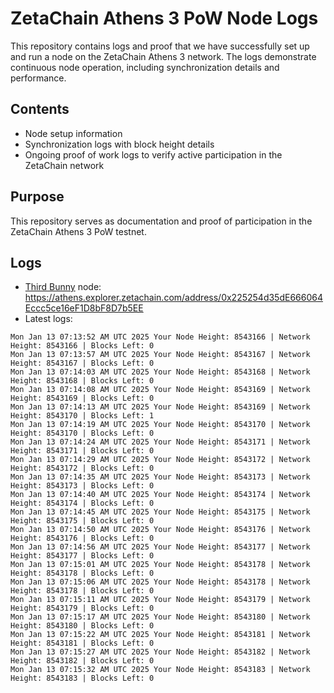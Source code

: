 # ZetaChain Athens 3 PoW Node Logs
This repository contains logs and proof that we have successfully set up and run a node on the ZetaChain Athens 3 network. The logs demonstrate continuous node operation, including synchronization details and performance.

## Contents
- Node setup information
- Synchronization logs with block height details
- Ongoing proof of work logs to verify active participation in the ZetaChain network

## Purpose
This repository serves as documentation and proof of participation in the ZetaChain Athens 3 PoW testnet.

## Logs

- [Third Bunny](https://thirdbunny.xyz/) node: https://athens.explorer.zetachain.com/address/0x225254d35dE666064Eccc5ce16eF1D8bF8D7b5EE
- Latest logs:
```
Mon Jan 13 07:13:52 AM UTC 2025 Your Node Height: 8543166 | Network Height: 8543166 | Blocks Left: 0
Mon Jan 13 07:13:57 AM UTC 2025 Your Node Height: 8543167 | Network Height: 8543167 | Blocks Left: 0
Mon Jan 13 07:14:03 AM UTC 2025 Your Node Height: 8543168 | Network Height: 8543168 | Blocks Left: 0
Mon Jan 13 07:14:08 AM UTC 2025 Your Node Height: 8543169 | Network Height: 8543169 | Blocks Left: 0
Mon Jan 13 07:14:13 AM UTC 2025 Your Node Height: 8543169 | Network Height: 8543170 | Blocks Left: 1
Mon Jan 13 07:14:19 AM UTC 2025 Your Node Height: 8543170 | Network Height: 8543170 | Blocks Left: 0
Mon Jan 13 07:14:24 AM UTC 2025 Your Node Height: 8543171 | Network Height: 8543171 | Blocks Left: 0
Mon Jan 13 07:14:29 AM UTC 2025 Your Node Height: 8543172 | Network Height: 8543172 | Blocks Left: 0
Mon Jan 13 07:14:35 AM UTC 2025 Your Node Height: 8543173 | Network Height: 8543173 | Blocks Left: 0
Mon Jan 13 07:14:40 AM UTC 2025 Your Node Height: 8543174 | Network Height: 8543174 | Blocks Left: 0
Mon Jan 13 07:14:45 AM UTC 2025 Your Node Height: 8543175 | Network Height: 8543175 | Blocks Left: 0
Mon Jan 13 07:14:50 AM UTC 2025 Your Node Height: 8543176 | Network Height: 8543176 | Blocks Left: 0
Mon Jan 13 07:14:56 AM UTC 2025 Your Node Height: 8543177 | Network Height: 8543177 | Blocks Left: 0
Mon Jan 13 07:15:01 AM UTC 2025 Your Node Height: 8543178 | Network Height: 8543178 | Blocks Left: 0
Mon Jan 13 07:15:06 AM UTC 2025 Your Node Height: 8543178 | Network Height: 8543178 | Blocks Left: 0
Mon Jan 13 07:15:11 AM UTC 2025 Your Node Height: 8543179 | Network Height: 8543179 | Blocks Left: 0
Mon Jan 13 07:15:17 AM UTC 2025 Your Node Height: 8543180 | Network Height: 8543180 | Blocks Left: 0
Mon Jan 13 07:15:22 AM UTC 2025 Your Node Height: 8543181 | Network Height: 8543181 | Blocks Left: 0
Mon Jan 13 07:15:27 AM UTC 2025 Your Node Height: 8543182 | Network Height: 8543182 | Blocks Left: 0
Mon Jan 13 07:15:32 AM UTC 2025 Your Node Height: 8543183 | Network Height: 8543183 | Blocks Left: 0
```
